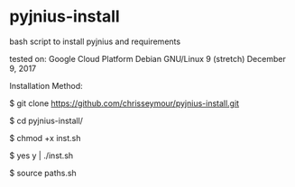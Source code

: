 # pyjnius-install
bash script to install pyjnius and requirements

tested on:
Google Cloud Platform
Debian GNU/Linux 9 (stretch)
December 9, 2017

Installation Method:

  $ git clone https://github.com/chrisseymour/pyjnius-install.git
  
  $ cd pyjnius-install/
  
  $ chmod +x inst.sh
  
  $ yes y | ./inst.sh
  
  $ source paths.sh
